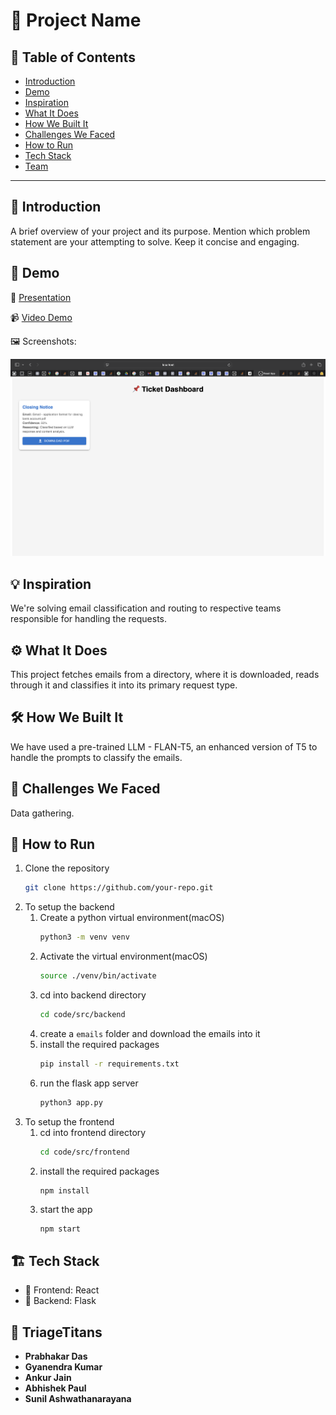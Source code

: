 # 🚀 Project Name

## 📌 Table of Contents
- [Introduction](#introduction)
- [Demo](#demo)
- [Inspiration](#inspiration)
- [What It Does](#what-it-does)
- [How We Built It](#how-we-built-it)
- [Challenges We Faced](#challenges-we-faced)
- [How to Run](#how-to-run)
- [Tech Stack](#tech-stack)
- [Team](#team)

---

## 🎯 Introduction
A brief overview of your project and its purpose. Mention which problem statement are your attempting to solve. Keep it concise and engaging.

## 🎥 Demo
🔗 [Presentation]('EmailClassification.pptx')

📹 [Video Demo]('Screen_recording_demo.mov')

🖼️ Screenshots:

![App](/images/image.png)

## 💡 Inspiration
We're solving email classification and routing to respective teams responsible for handling the requests.

## ⚙️ What It Does
This project fetches emails from a directory, where it is downloaded, reads through it and classifies it into its primary request type.

## 🛠️ How We Built It
We have used a pre-trained LLM - FLAN-T5, an enhanced version of T5 to handle the prompts to classify the emails.

## 🚧 Challenges We Faced
Data gathering.

## 🏃 How to Run
1. Clone the repository  
   ```sh
   git clone https://github.com/your-repo.git
   ```
2. To setup the backend
   1. Create a python virtual environment(macOS)
      ```sh
      python3 -m venv venv
      ```
   2. Activate the virtual environment(macOS)
      ```sh
      source ./venv/bin/activate
      ```
   3. cd into backend directory
      ```sh
      cd code/src/backend
      ```
   4. create a `emails` folder and download the emails into it
   5. install the required packages
      ```sh
      pip install -r requirements.txt
      ```
   6. run the flask app server
      ```sh
      python3 app.py
      ```
3. To setup the frontend
   1. cd into frontend directory
      ```sh
      cd code/src/frontend
      ```
   2. install the required packages
      ```sh
      npm install
      ```
   3. start the app
      ```
      npm start
      ```

## 🏗️ Tech Stack
- 🔹 Frontend: React
- 🔹 Backend: Flask

## 👥 TriageTitans
- **Prabhakar Das**
- **Gyanendra Kumar**
- **Ankur Jain**
- **Abhishek Paul**
- **Sunil Ashwathanarayana**